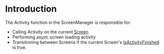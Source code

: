 # Introduction

The Activity function in the ScreenManager is responsible for:

* Calling Activity on the current [Screen](../../../../../frb/docs/index.php)
* Performing async screen loading activity
* Transitioning between Screens if the current Screen's [IsActivityFinished](../../../../../frb/docs/index.php) is true.
